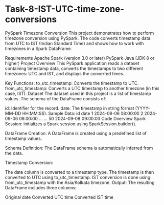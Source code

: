 # Task-8-IST-UTC-time-zone-conversions


PySpark Timezone Conversion
This project demonstrates how to perform timezone conversion using PySpark. The code converts timestamp data from UTC to IST (Indian Standard Time) and shows how to work with timezones in a Spark DataFrame.

Requirements
Apache Spark (version 3.0 or later)
PySpark
Java (JDK 8 or higher)
Project Overview
This PySpark application reads a dataset containing timestamp data, converts the timestamps to two different timezones: UTC and IST, and displays the converted times.

Key Functions:
to_utc_timestamp: Converts the timestamp to UTC.
from_utc_timestamp: Converts a UTC timestamp to another timezone (in this case, IST).
Dataset
The dataset used in this project is a list of timestamp values. The schema of the DataFrame consists of:

id: Identifier for the record.
date: The timestamp in string format (YYYY-MM-DD HH:MM:SS).
Sample Data:
id	date
1	2024-09-06 08:00:00
2	2024-09-06 09:00:00
...	...
50	2024-09-08 09:00:00
Code Overview
Spark Session: Initializes a Spark session using SparkSession.builder().

DataFrame Creation: A DataFrame is created using a predefined list of timestamp values.

Schema Definition: The DataFrame schema is automatically inferred from the data.

Timestamp Conversion:

The date column is converted to a timestamp type.
The timestamp is then converted to UTC using to_utc_timestamp.
IST conversion is done using from_utc_timestamp with the Asia/Kolkata timezone.
Output: The resulting DataFrame includes three columns:

Original date
Converted UTC time
Converted IST time
